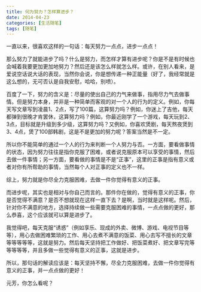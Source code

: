 ```yaml
---
title: 何为努力？怎样算进步？
date: 2014-04-23
categories: [生活随笔]
tags: [随笔]
---
```


一直以来，很喜欢这样的一句话：每天努力一点点，进步一点点！

那么努力了就能进步了吗？什么是努力，而怎样才算有进步呢？你是不是有时候也会喊着我要更加更加地努力？然后还是该怎么样就怎么样。或许，在别人看来，是爱说空话说大话的表现，当然你会说，你是想传递一种正能量（好了，我经常就是这么想的，无可否认是自我安慰，哈哈，别喷）。

百度了一下，努力的含义是：尽量的使出自己的力气来做事，指用尽力气去做事情。但是努力本身，并非是一种简单而客观的对一个人的行为的定义。例如，你每天写文章写到凌晨1、2点，写了100篇，这算努力吗？例如，你迷上了吉他，每天都弹到很晚才肯罢休，这算努力吗？例如，你最近刚学了一个游戏，每天玩到2、3点，目标就是升级到多少级，这算努力吗？又例如，你喜欢煲剧，每天熬夜煲到3、4点，煲了100部韩剧，这是不是更加的努力呢？答案当然是不一定。

所以你不能简单的通过一个人的行为来判断一个人努力与否。一方面，要看做事情的状态，因为努力往往是指你克服了困难，或者说克服原本可以享受的事情，然后去做一件事情；另一方面，要看做的事情是不是“正事”，这里的正事是指有意义或者对你有所帮助的事情，当然每个人对正事的定义也不一样。

综上，努力就是你尽全力克服困难，去做一件你觉得有意义的正事。

而进步呢，其实也是相对与你自己而言的。那件你在做的，觉得有意义的正事，你是否觉得不满意？是否不想就现在这样一直下去？是啊，当时就是这样呢。然后，针对你不满意的地方，选择持续做一些需要克服困难的事情，一点点做的更好，那么恭喜，这个应该就可以算是进步了。

我觉得吧，每天克服“诱惑”（例如享乐、现成的外卖、微博、游戏、电视节目等等），用心去做困难繁琐的工作、用心去煮不满意的饭菜、用心去写不擅长的文章等等等等等，这就是努力。然后每天坚持把工作做好、把饭菜煮好、把文章写完等等等等等，并且多做一些觉得有意义的正事，这就是进步。

所以，那句话的解读应该是：每天坚持不懈，尽全力克服困难，去做一件你觉得有意义的正事，并一点点做的更好！

元芳，你怎么看呢？
